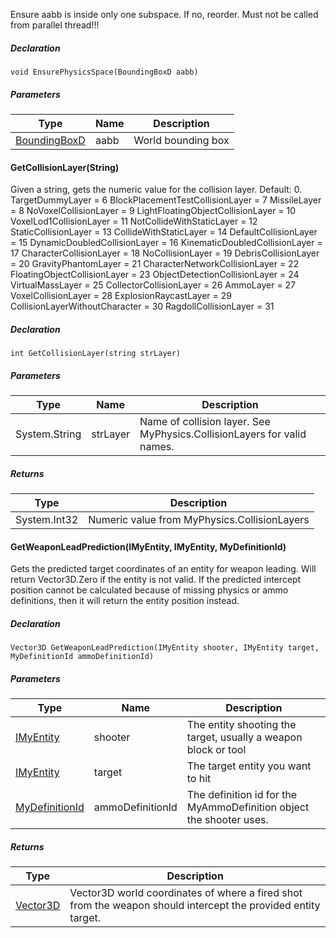 Ensure aabb is inside only one subspace. If no, reorder. Must not be called from parallel thread!!!

##### Declaration

```
void EnsurePhysicsSpace(BoundingBoxD aabb)
```

##### Parameters

| Type | Name | Description |
| --- | --- | --- |
| [BoundingBoxD](https://keensoftwarehouse.github.io/SpaceEngineersModAPI/api/VRageMath.BoundingBoxD.html) | aabb | World bounding box |

#### GetCollisionLayer(String)

Given a string, gets the numeric value for the collision layer. Default: 0. TargetDummyLayer = 6 BlockPlacementTestCollisionLayer = 7 MissileLayer = 8 NoVoxelCollisionLayer = 9 LightFloatingObjectCollisionLayer = 10 VoxelLod1CollisionLayer = 11 NotCollideWithStaticLayer = 12 StaticCollisionLayer = 13 CollideWithStaticLayer = 14 DefaultCollisionLayer = 15 DynamicDoubledCollisionLayer = 16 KinematicDoubledCollisionLayer = 17 CharacterCollisionLayer = 18 NoCollisionLayer = 19 DebrisCollisionLayer = 20 GravityPhantomLayer = 21 CharacterNetworkCollisionLayer = 22 FloatingObjectCollisionLayer = 23 ObjectDetectionCollisionLayer = 24 VirtualMassLayer = 25 CollectorCollisionLayer = 26 AmmoLayer = 27 VoxelCollisionLayer = 28 ExplosionRaycastLayer = 29 CollisionLayerWithoutCharacter = 30 RagdollCollisionLayer = 31

##### Declaration

```
int GetCollisionLayer(string strLayer)
```

##### Parameters

| Type | Name | Description |
| --- | --- | --- |
| System.String | strLayer | Name of collision layer. See MyPhysics.CollisionLayers for valid names. |

##### Returns

| Type | Description |
| --- | --- |
| System.Int32 | Numeric value from MyPhysics.CollisionLayers |

#### GetWeaponLeadPrediction(IMyEntity, IMyEntity, MyDefinitionId)

Gets the predicted target coordinates of an entity for weapon leading. Will return Vector3D.Zero if the entity is not valid. If the predicted intercept position cannot be calculated because of missing physics or ammo definitions, then it will return the entity position instead.

##### Declaration

```
Vector3D GetWeaponLeadPrediction(IMyEntity shooter, IMyEntity target, MyDefinitionId ammoDefinitionId)
```

##### Parameters

| Type | Name | Description |
| --- | --- | --- |
| [IMyEntity](https://keensoftwarehouse.github.io/SpaceEngineersModAPI/api/VRage.ModAPI.IMyEntity.html) | shooter | The entity shooting the target, usually a weapon block or tool |
| [IMyEntity](https://keensoftwarehouse.github.io/SpaceEngineersModAPI/api/VRage.ModAPI.IMyEntity.html) | target | The target entity you want to hit |
| [MyDefinitionId](https://keensoftwarehouse.github.io/SpaceEngineersModAPI/api/VRage.Game.MyDefinitionId.html) | ammoDefinitionId | The definition id for the MyAmmoDefinition object the shooter uses. |

##### Returns

| Type | Description |
| --- | --- |
| [Vector3D](https://keensoftwarehouse.github.io/SpaceEngineersModAPI/api/VRageMath.Vector3D.html) | Vector3D world coordinates of where a fired shot from the weapon should intercept the provided entity target. |